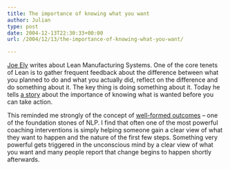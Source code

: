 ```yaml
---
title: The importance of knowing what you want
author: Julian
type: post
date: 2004-12-13T22:30:33+00:00
url: /2004/12/13/the-importance-of-knowing-what-you-want/

---
```

[Joe Ely][1] writes about Lean Manufacturing Systems. One of the core tenets of Lean is to gather frequent feedback about the difference between what you planned to do and what you actually did, reflect on the difference and do something about it. The key thing is doing something about it. Today he tells [a story][2] about the importance of knowing what is wanted before you can take action.

This reminded me strongly of the concept of [well-formed outcomes][3] &#8211; one of the foundation stones of <abbrev title="Neuro-Linguistic Programming">NLP</abbrev>. I find that often one of the most powerful coaching interventions is simply helping someone gain a clear view of what they want to happen and the nature of the first few steps. Something very powerful gets triggered in the unconscious mind by a clear view of what you want and many people report that change begins to happen shortly afterwards.

 [1]: https://joeelylean.blogspot.com/
 [2]: https://joeelylean.blogspot.com/2004_12_12_joeelylean_archive.html#110295495297195774
 [3]: https://www.synesthesia.co.uk/wiki/WellFormedOutcome
